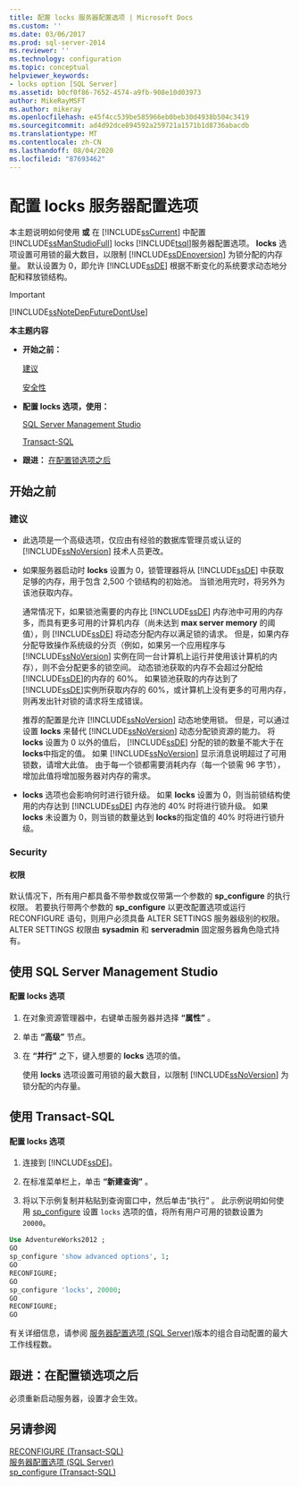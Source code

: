 ```yaml
---
title: 配置 locks 服务器配置选项 | Microsoft Docs
ms.custom: ''
ms.date: 03/06/2017
ms.prod: sql-server-2014
ms.reviewer: ''
ms.technology: configuration
ms.topic: conceptual
helpviewer_keywords:
- locks option [SQL Server]
ms.assetid: b0cf0f86-7652-4574-a9fb-908e10d03973
author: MikeRayMSFT
ms.author: mikeray
ms.openlocfilehash: e45f4cc539be585966eb0beb30d4938b504c3419
ms.sourcegitcommit: ad4d92dce894592a259721a1571b1d8736abacdb
ms.translationtype: MT
ms.contentlocale: zh-CN
ms.lasthandoff: 08/04/2020
ms.locfileid: "87693462"
---
```

# <a name="configure-the-locks-server-configuration-option"></a>配置 locks 服务器配置选项
  本主题说明如何使用 **或** 在 [!INCLUDE[ssCurrent](../../includes/sscurrent-md.md)] 中配置 [!INCLUDE[ssManStudioFull](../../includes/ssmanstudiofull-md.md)] locks [!INCLUDE[tsql](../../includes/tsql-md.md)]服务器配置选项。 **locks** 选项设置可用锁的最大数目，以限制 [!INCLUDE[ssDEnoversion](../../includes/ssdenoversion-md.md)] 为锁分配的内存量。 默认设置为 0，即允许 [!INCLUDE[ssDE](../../includes/ssde-md.md)] 根据不断变化的系统要求动态地分配和释放锁结构。  
  
> [!IMPORTANT]  
>  [!INCLUDE[ssNoteDepFutureDontUse](../../includes/ssnotedepfuturedontuse-md.md)]  
  
 **本主题内容**  
  
-   **开始之前：**  
  
     [建议](#Recommendations)  
  
     [安全性](#Security)  
  
-   **配置 locks 选项，使用：**  
  
     [SQL Server Management Studio](#SSMSProcedure)  
  
     [Transact-SQL](#TsqlProcedure)  
  
-   **跟进：** [在配置锁选项之后](#FollowUp)  
  
##  <a name="before-you-begin"></a><a name="BeforeYouBegin"></a> 开始之前  
  
###  <a name="recommendations"></a><a name="Recommendations"></a> 建议  
  
-   此选项是一个高级选项，仅应由有经验的数据库管理员或认证的 [!INCLUDE[ssNoVersion](../../includes/ssnoversion-md.md)] 技术人员更改。  
  
-   如果服务器启动时 **locks** 设置为 0，锁管理器将从 [!INCLUDE[ssDE](../../includes/ssde-md.md)] 中获取足够的内存，用于包含 2,500 个锁结构的初始池。 当锁池用完时，将另外为该池获取内存。  
  
     通常情况下，如果锁池需要的内存比 [!INCLUDE[ssDE](../../includes/ssde-md.md)] 内存池中可用的内存多，而具有更多可用的计算机内存（尚未达到 **max server memory** 的阈值），则 [!INCLUDE[ssDE](../../includes/ssde-md.md)] 将动态分配内存以满足锁的请求。 但是，如果内存分配导致操作系统级的分页（例如，如果另一个应用程序与 [!INCLUDE[ssNoVersion](../../includes/ssnoversion-md.md)] 实例在同一台计算机上运行并使用该计算机的内存），则不会分配更多的锁空间。 动态锁池获取的内存不会超过分配给 [!INCLUDE[ssDE](../../includes/ssde-md.md)]的内存的 60%。 如果锁池获取的内存达到了 [!INCLUDE[ssDE](../../includes/ssde-md.md)]实例所获取内存的 60%，或计算机上没有更多的可用内存，则再发出针对锁的请求将生成错误。  
  
     推荐的配置是允许 [!INCLUDE[ssNoVersion](../../includes/ssnoversion-md.md)] 动态地使用锁。 但是，可以通过设置 **locks** 来替代 [!INCLUDE[ssNoVersion](../../includes/ssnoversion-md.md)] 动态分配锁资源的能力。 将 **locks** 设置为 0 以外的值后， [!INCLUDE[ssDE](../../includes/ssde-md.md)] 分配的锁的数量不能大于在 **locks**中指定的值。 如果 [!INCLUDE[ssNoVersion](../../includes/ssnoversion-md.md)] 显示消息说明超过了可用锁数，请增大此值。 由于每一个锁都需要消耗内存（每一个锁需 96 字节），增加此值将增加服务器对内存的需求。  
  
-   **locks** 选项也会影响何时进行锁升级。 如果 **locks** 设置为 0，则当前锁结构使用的内存达到 [!INCLUDE[ssDE](../../includes/ssde-md.md)] 内存池的 40% 时将进行锁升级。 如果 **locks** 未设置为 0，则当锁的数量达到 **locks**的指定值的 40% 时将进行锁升级。  
  
###  <a name="security"></a><a name="Security"></a> Security  
  
####  <a name="permissions"></a><a name="Permissions"></a> 权限  
 默认情况下，所有用户都具备不带参数或仅带第一个参数的 **sp_configure** 的执行权限。 若要执行带两个参数的 **sp_configure** 以更改配置选项或运行 RECONFIGURE 语句，则用户必须具备 ALTER SETTINGS 服务器级别的权限。 ALTER SETTINGS 权限由 **sysadmin** 和 **serveradmin** 固定服务器角色隐式持有。  
  
##  <a name="using-sql-server-management-studio"></a><a name="SSMSProcedure"></a> 使用 SQL Server Management Studio  
  
#### <a name="to-configure-the-locks-option"></a>配置 locks 选项  
  
1.  在对象资源管理器中，右键单击服务器并选择 **“属性”** 。  
  
2.  单击 **“高级”** 节点。  
  
3.  在 **“并行”** 之下，键入想要的 **locks** 选项的值。  
  
     使用 **locks** 选项设置可用锁的最大数目，以限制 [!INCLUDE[ssNoVersion](../../includes/ssnoversion-md.md)] 为锁分配的内存量。  
  
##  <a name="using-transact-sql"></a><a name="TsqlProcedure"></a> 使用 Transact-SQL  
  
#### <a name="to-configure-the-locks-option"></a>配置 locks 选项  
  
1.  连接到 [!INCLUDE[ssDE](../../includes/ssde-md.md)]。  
  
2.  在标准菜单栏上，单击 **“新建查询”** 。  
  
3.  将以下示例复制并粘贴到查询窗口中，然后单击“执行” 。 此示例说明如何使用 [sp_configure](/sql/relational-databases/system-stored-procedures/sp-configure-transact-sql) 设置 `locks` 选项的值，将所有用户可用的锁数设置为 `20000`。  
  
```sql  
Use AdventureWorks2012 ;  
GO  
sp_configure 'show advanced options', 1;  
GO  
RECONFIGURE;  
GO  
sp_configure 'locks', 20000;  
GO  
RECONFIGURE;  
GO  
```  
  
 有关详细信息，请参阅 [服务器配置选项 (SQL Server)](server-configuration-options-sql-server.md)版本的组合自动配置的最大工作线程数。  
  
##  <a name="follow-up-after-you-configure-the-locks-option"></a><a name="FollowUp"></a> 跟进：在配置锁选项之后  
 必须重新启动服务器，设置才会生效。  
  
## <a name="see-also"></a>另请参阅  
 [RECONFIGURE (Transact-SQL)](/sql/t-sql/language-elements/reconfigure-transact-sql)   
 [服务器配置选项 (SQL Server)](server-configuration-options-sql-server.md)   
 [sp_configure &#40;Transact-SQL&#41;](/sql/relational-databases/system-stored-procedures/sp-configure-transact-sql)  
  
  

